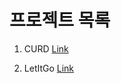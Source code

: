 # 프로젝트 목록

1. CURD [Link](https://bitbucket.org/defaultcrud/crud.git)

2. LetItGo [Link](https://github.com/BSC-0530/LetITGo.git)
